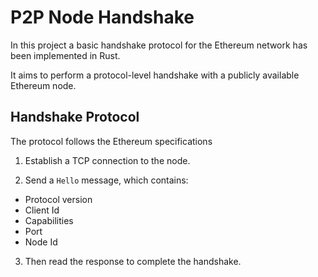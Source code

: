 # P2P Node Handshake

In this project a basic handshake protocol for the Ethereum network has been implemented in Rust.

It aims to perform a protocol-level handshake with a publicly available Ethereum node.

## Handshake Protocol

The protocol follows the Ethereum specifications

1. Establish a TCP connection to the node.

2. Send a `Hello` message, which contains:
- Protocol version
- Client Id
- Capabilities
- Port
- Node Id

3. Then read the response to complete the handshake.
